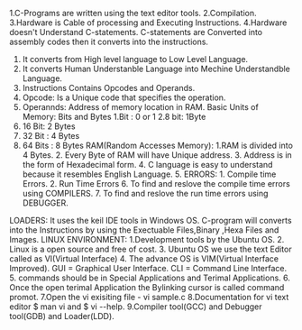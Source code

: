 1.C-Programs are written using the text editor tools.
2.Compilation.
3.Hardware is Cable of processing and Executing Instructions.
4.Hardware doesn't Understand C-statements.
C-statements are Converted into assembly codes then it converts into the instructions.
1. It converts from High level language to Low Level Language.
2. It converts Human Understanble Language into Mechine Understandble Language.
3. Instructions Contains Opcodes and Operands.
4. Opcode: Is a Unique code that specifies the operation.
5. Operannds: Address of memory location in RAM.
Basic Units of Memory: Bits and Bytes
1.Bit : 0 or 1
2.8 bit: 1Byte
3. 16 Bit: 2 Bytes
4. 32 Bit : 4 Bytes
5. 64 Bits : 8 Bytes
RAM(Random Accesses Memory):
     1.RAM is divided into 4 Bytes.
     2. Every Byte of RAM will have Unique address.
     3. Address is in the form of Hexadecimal form.
     4. C language is easy to understand because it resembles English Language.
     5. ERRORS:
            1. Compile time Errors.
            2. Run Time Errors
     6. To find and reslove the compile time errors using COMPILERS.
     7. To find and reslove the run time errors using DEBUGGER.
  
LOADERS:
      It uses the keil IDE tools in Windows OS.
      C-program will converts into the Instructions by using the Exectuable Files,Binary ,Hexa Files and Images.
LINUX ENVIRONMENT:
      1.Development tools by the Ubuntu OS.
      2. Linux is a open source and free of cost.
      3. Ubuntu OS we use the text Editor called as VI(Virtual Interface)
      4. The advance OS is VIM(Virtual Interface Improved).
      GUI = Graphical User Interface.
      CLI = Command Line Interface.
      5. commands should be in Special Applications and Terimal Applications.
      6. Once the open terimal Application the Bylinking cursor is called command promot.
      7.Open the vi exisiting file - vi sample.c
      8.Documentation for vi text editor $ man vi and $ vi --help.
      9.Compiler tool(GCC) and Debugger tool(GDB) and Loader(LDD).
      
